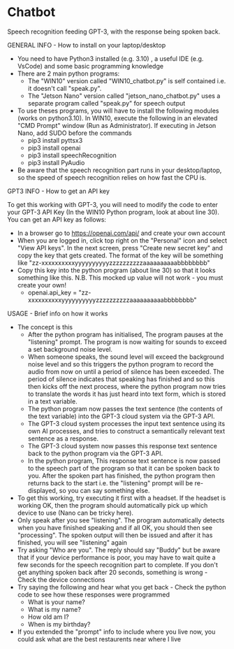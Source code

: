 # Chatbot
Speech recognition feeding GPT-3, with the response being spoken back.


GENERAL INFO - How to install on your laptop/desktop

 - You need to have Python3 installed (e.g. 3.10) , a useful IDE (e.g. VsCode) and some basic programming knowledge
 - There are 2 main python programs:
   - The "WIN10" version called "WIN10_chatbot.py" is self contained i.e. it doesn't call "speak.py".
   - The "Jetson Nano" version called "jetson_nano_chatbot.py" uses a separate program called "speak.py" for speech output
 - To use theses programs, you will have to install the following modules (works on python3.10). In WIN10, execute the following in an elevated  "CMD Prompt" window (Run as Administrator). If executing in Jetson Nano, add SUDO before the commands 
   - pip3 install pyttsx3
   - pip3 install openai
   - pip3 install speechRecognition
   - pip3 install PyAudio
 - Be aware that the speech recognition part runs in your desktop/laptop, so the speed of speech recognition relies on how fast the CPU is. 

GPT3 INFO - How to get an API key

To get this working with GPT-3, you will need to modify the code to enter your GPT-3 API Key (In the WIN10 Python program, look at about line 30). You can get an API key as follows:
 - In a browser go to https://openai.com/api/ and create your own account
 - When you are logged in, click top right on the "Personal" icon and select "View API keys". In the next screen, press "Create new secret key" and copy the key that gets created. The format of the key will be something like "zz-xxxxxxxxxxyyyyyyyyyyzzzzzzzzzzaaaaaaaaaabbbbbbbb" 
 - Copy this key into the python program (about line 30) so that it looks something like this. N.B. This mocked up value will not work - you must create your own! 
   - openai.api_key = "zz-xxxxxxxxxxyyyyyyyyyyzzzzzzzzzzaaaaaaaaaabbbbbbbb"


USAGE - Brief info on how it works
 - The concept is this 
   - After the python program has initialised, The program pauses at the "listening" prompt. The program is now waiting for sounds to exceed a set background noise level. 
   - When someone speaks, the sound level will exceed the background noise level and so this triggers the python program to record the audio from now on until a period of silence has been exceeded. The period of silence indicates that speaking has finished and so this then kicks off the next process, where the python program now tries to translate the words it has just heard into text form, which is stored in a text variable. 
   - The python program now passes the text sentence (the contents of the text variable) into the GPT-3 cloud system via the GPT-3 API.
   - The GPT-3 cloud system processes the input text sentence using its own AI processes, and tries to construct a semantically relevant text sentence as a response.
   - The GPT-3 cloud system now passes this response text sentence back to the python program via the GPT-3 API. 
   - In the python program, This response text sentence is now passed to the speech part of the program so that it can be spoken back to you. After the spoken part has finished, the python program then returns back to the start i.e. the "listening" prompt will be re-displayed, so you can say something else.
 - To get this working, try executing it first with a headset. If the headset is working OK, then the program should automatically pick up which device to use (Nano can be tricky here).
 - Only speak after you see "listening". The program automatically detects when you have finished speaking and if all OK, you should then see "processing". The spoken output will then be issued and after it has finished, you will see "listening" again
 - Try asking "Who are you". The reply should say "Buddy" but be aware that if your device performance is poor, you may have to wait quite a few seconds for the speech recognition part to complete. If you don't get anything spoken back after 20 seconds, something is wrong - Check the device connections 
 - Try saying the following and hear what you get back - Check the python code to see how these responses were programmed 
   - What is your name?
   - What is my name? 
   - How old am I?
   - When is my birthday?  
 - If you extended the "prompt" info to include where you live now, you could ask what are the best restaurents near where I live 

